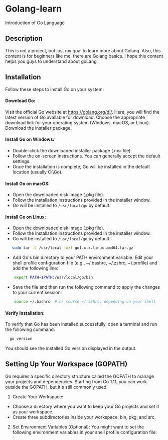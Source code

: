 # Golang-learn
Introduction of Go Language

## Description
This is not a project, but just my goal to learn more about Golang. Also, this content is for beginners like me, there are Golang basics.
I hope this content helps you guys to understand about goLang

## Installation
Follow these steps to install Go on your system:
#### Download Go:
Visit the official Go website at https://golang.org/dl/. Here, you will find the latest version of Go available for download. 
Choose the appropriate download link for your operating system (Windows, macOS, or Linux). Download the installer package.
#### Install Go on Windows:
- Double-click the downloaded installer package (.msi file).
- Follow the on-screen instructions. You can generally accept the default settings.
- Once the installation is complete, Go will be installed in the default location (usually C:\Go).
#### Install Go on macOS:
- Open the downloaded disk image (.pkg file).
- Follow the installation instructions provided in the installer window.
- Go will be installed to `/usr/local/go` by default.
#### Install Go on Linux:
- Open the downloaded disk image (.pkg file).
- Follow the installation instructions provided in the installer window.
- Go will be installed to `/usr/local/go` by default.
```sh
   sudo tar -C /usr/local -xzf go1.x.x.linux-amd64.tar.gz
```
- Add Go's bin directory to your PATH environment variable. Edit your shell profile configuration file (e.g., ~/.bashrc, ~/.zshrc, ~/.profile) and add the following line:
```sh
    export PATH=$PATH:/usr/local/go/bin
```
- Save the file and then run the following command to apply the changes to your current session:
```sh
    source ~/.bashrc  # or source ~/.zshrc, depending on your shell
```
#### Verify Installation:
To verify that Go has been installed successfully, open a terminal and run the following command:
```sh
  go version
```
You should see the installed Go version displayed in the output.

## Setting Up Your Workspace (GOPATH)
Go requires a specific directory structure called the GOPATH to manage your projects and dependencies. 
Starting from Go 1.11, you can work outside the GOPATH, but it's still commonly used.
1. Create Your Workspace:
- Choose a directory where you want to keep your Go projects and set it as your workspace.
- Create three subdirectories inside your workspace: bin, pkg, and src.
2. Set Environment Variables (Optional):
You might want to set the following environment variables in your shell profile configuration file:


